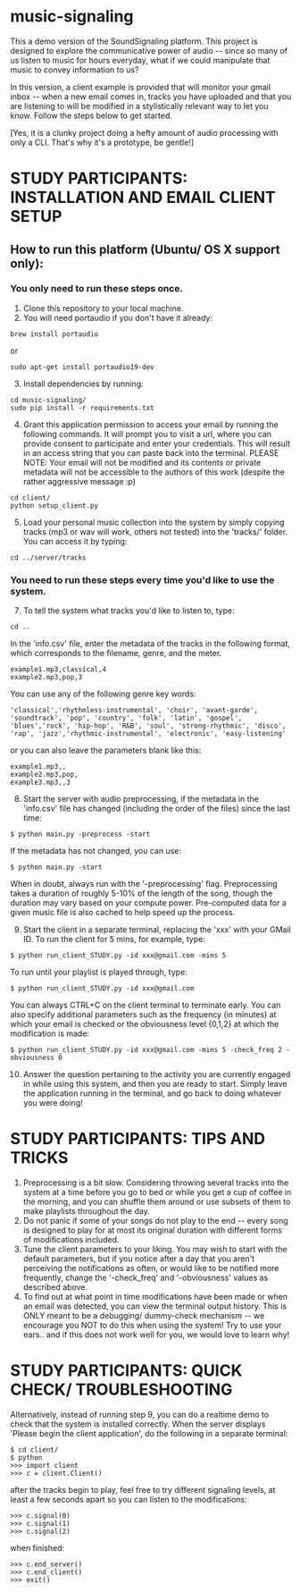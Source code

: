 # music-signaling
This a demo version of the SoundSignaling platform.  This project is designed to explore the communicative power of audio -- since so many of us listen to music for hours everyday, what if we could manipulate that music to convey information to us?

In this version, a client example is provided that will monitor your gmail inbox -- when a new email comes in, tracks you have uploaded and that you are listening to will be modified in a stylistically relevant way to let you know.  Follow the steps below to get started.

[Yes, it is a clunky project doing a hefty amount of audio processing with only a CLI.  That's why it's a prototype, be gentle!]

# STUDY PARTICIPANTS: INSTALLATION AND EMAIL CLIENT SETUP

## How to run this platform (Ubuntu/ OS X support only):
### You only need to run these steps once.
1. Clone this repository to your local machine.
2. You will need portaudio if you don't have it already:
```	
brew install portaudio	
```
or 

```
sudo apt-get install portaudio19-dev
```
    
3. Install dependencies by running: 

```
cd music-signaling/
sudo pip install -r requirements.txt
```
	
4. Grant this application permission to access your email by running the following commands.  It will prompt you to visit a url, where you can provide consent to participate and enter your credentials.  This will result in an access string that you can paste back into the terminal. PLEASE NOTE: Your email will not be modified and its contents or private metadata will not be accessible to the authors of this work (despite the rather aggressive message :p)

```
cd client/
python setup_client.py
```
	
5. Load your personal music collection into the system by simply copying tracks (mp3 or wav will work, others not tested) into the 'tracks/' folder. You can access it by typing:

```
cd ../server/tracks
```

### You need to run these steps every time you'd like to use the system.

7. To tell the system what tracks you'd like to listen to, type:

```
cd ..
```

In the 'info.csv' file, enter the metadata of the tracks in the following format, which corresponds to the filename, genre, and the meter. 

```
example1.mp3,classical,4
example2.mp3,pop,3
```
You can use any of the following genre key words:

```
'classical','rhythmless-instrumental', 'choir', 'avant-garde', 'soundtrack', 'pop', 'country', 'folk', 'latin', 'gospel', 
'blues','rock', 'hip-hop', 'R&B', 'soul', 'strong-rhythmic', 'disco', 'rap', 'jazz','rhythmic-instrumental', 'electronic', 'easy-listening'
```
or you can also leave the parameters blank like this:

```
example1.mp3,,
example2.mp3,pop,
example3.mp3,,3
```

8. Start the server with audio preprocessing, if the metadata in the 'info.csv' file has changed (including the order of the files) since the last time: 

```
$ python main.py -preprocess -start
```
	
If the metadata has not changed, you can use:

```
$ python main.py -start
```
	
When in doubt, always run with the '-preprocessing' flag. Preprocessing takes a duration of roughly 5-10% of the length of the song, though the duration may vary based on your compute power.  Pre-computed data for a given music file is also cached to help speed up the process.
	
9. Start the client in a separate terminal, replacing the 'xxx' with your GMail ID.  To run the client for 5 mins, for example, type:

```
$ python run_client_STUDY.py -id xxx@gmail.com -mins 5
```
	
To run until your playlist is played through, type:

```
$ python run_client_STUDY.py -id xxx@gmail.com 
```
	
You can always CTRL+C on the client terminal to terminate early.  You can also specify additional parameters such as the frequency (in minutes) at which your email is checked or the obviousness level {0,1,2} at which the modification is made:

```
$ python run_client_STUDY.py -id xxx@gmail.com -mins 5 -check_freq 2 -obviousness 0
```
10. Answer the question pertaining to the activity you are currently engaged in while using this system, and then you are ready to start.  Simply leave the application running in the terminal, and go back to doing whatever you were doing!


# STUDY PARTICIPANTS: TIPS AND TRICKS

1. Preprocessing is a bit slow.  Considering throwing several tracks into the system at a time before you go to bed or while you get a cup of coffee in the morning, and you can shuffle them around or use subsets of them to make playlists throughout the day.
2. Do not panic if some of your songs do not play to the end -- every song is designed to play for at most its original duration with different forms of modifications included.
3. Tune the client parameters to your liking.  You may wish to start with the default parameters, but if you notice after a day that you aren't perceiving the notifications as often, or would like to be notified more frequently, change the '-check_freq' and '-obviousness' values as described above.
4. To find out at what point in time modifications have been made or when an email was detected, you can view the terminal output history.  This is ONLY meant to be a debugging/ dummy-check mechanism -- we encourage you NOT to do this when using the system! Try to use your ears.. and if this does not work well for you, we would love to learn why!


# STUDY PARTICIPANTS: QUICK CHECK/ TROUBLESHOOTING

Alternatively, instead of running step 9, you can do a realtime demo to check that the system is installed correctly. When the server displays 'Please begin the client application', do the following in a separate terminal:

```
$ cd client/
$ python
>>> import client
>>> c = client.Client()
```
after the tracks begin to play, feel free to try different signaling levels, at least a few seconds apart so you can listen to the modifications:

```
>>> c.signal(0)
>>> c.signal(1)
>>> c.signal(2)
```
when finished:
```
>>> c.end_server()
>>> c.end_client()
>>> exit()
```






